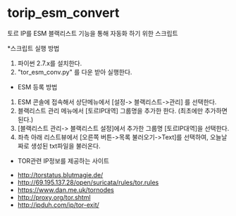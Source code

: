 torip_esm_convert
=================

토르 IP를 ESM 블랙리스트 기능을 통해 자동화 하기 위한 스크립트

*스크립트 실행 방법

1. 파이썬 2.7.x를 설치한다.
2. "tor_esm_conv.py" 를 다운 받아 실행한다.


* ESM 등록 방법 

1. ESM 콘솔에 접속해서 상단메뉴에서 [설정-> 블랙리스트->관리] 를 선택한다.
2. 블랙리스트 관리 메뉴에서 [토르IP대역] 그룹명을 추가한 한다. (최초에만 추가하면 된다.)
3. [블랙리스트 관리-> 블랙리스트 설정]에서 추가한 그룹명 [토르IP대역]을 선택한다.
4. 좌측 아래 리스트뷰에서 [오른쪽 버튼->목록 불러오기->Text]를 선택하여, 오늘날짜로 생성된 txt파일을 불러온다.


* TOR관련 IP정보를 제공하는 사이트
- http://torstatus.blutmagie.de/
- http://69.195.137.28/open/suricata/rules/tor.rules
- https://www.dan.me.uk/tornodes
- http://proxy.org/tor.shtml
- http://ipduh.com/ip/tor-exit/

